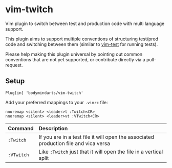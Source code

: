 # vim-twitch
Vim plugin to switch between test and production code with multi language support.

This plugin aims to support multiple conventions of structuring test/prod code and switching between them (similar to [vim-test](https://github.com/janko-m/vim-test) for running tests).

Please help making this plugin universal by pointing out common conventions that are not yet supported, or contribute directly via a pull-request.

## Setup

```vim
Plug[in] 'bodymindarts/vim-twitch'
```

Add your preferred mappings to your `.vimrc` file:

```vim
nnoremap <silent> <leader>t :Twitch<CR>
nnoremap <silent> <leader>vt :VTwitch<CR>
```

|Command | Description
|:------|:-------|
|`:Twitch`| If you are in a test file it will open the associated production file and vica versa |
|`:VTwitch`| Like `:Twitch` just that it will open the file in a vertical split |
